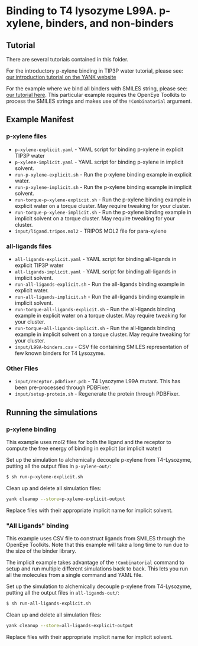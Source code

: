 # Binding to T4 lysozyme L99A. p-xylene, binders, and non-binders

## Tutorial

There are several tutorials contained in this folder.

For the introductory p-xylene binding in TIP3P water tutorial, please see: 
[our introduction tutorial on the YANK website](http://getyank.org/latest/examples/p-xylene-explicit.html)

For the example where we bind all binders with SMILES string, please see:
[our tutorial here](http://getyank.org/latest/examples/all-ligand-explicit.html).
This particular example requires the OpenEye Toolkits 
to process the SMILES strings and makes use of the `!Combinatorial` argument.

## Example Manifest

### p-xylene files 
* `p-xylene-explicit.yaml` - YAML script for binding p-xylene in explicit TIP3P water 
* `p-xylene-implicit.yaml` - YAML script for binding p-xylene in implicit solvent.
* `run-p-xylene-explicit.sh` - Run the p-xylene binding example in explicit water.
* `run-p-xylene-implicit.sh` - Run the p-xylene binding example in implicit solvent.
* `run-torque-p-xylene-explicit.sh` - Run the p-xylene binding example in explicit water on a torque cluster. May require tweaking for your cluster.
* `run-torque-p-xylene-implicit.sh` - Run the p-xylene binding example in implicit solvent on a torque cluster. May require tweaking for your cluster.
* `input/ligand.tripos.mol2` - TRIPOS MOL2 file for para-xylene

### all-ligands files 
* `all-ligands-explicit.yaml` - YAML script for binding all-ligands in explicit TIP3P water 
* `all-ligands-implicit.yaml` - YAML script for binding all-ligands in implicit solvent.
* `run-all-ligands-explicit.sh` - Run the all-ligands binding example in explicit water.
* `run-all-ligands-implicit.sh` - Run the all-ligands binding example in implicit solvent.
* `run-torque-all-ligands-explicit.sh` - Run the all-ligands binding example in explicit water on a torque cluster. May require tweaking for your cluster.
* `run-torque-all-ligands-implicit.sh` - Run the all-ligands binding example in implicit solvent on a torque cluster. May require tweaking for your cluster.
* `input/L99A-binders.csv` - CSV file containing SMILES representation of few known binders for T4 Lysozyme.

### Other Files
* `input/receptor.pdbfixer.pdb` - T4 Lysozyme L99A mutant. This has been pre-processed through PDBFixer. 
* `input/setup-protein.sh` - Regenerate the protein through PDBFixer.


## Running the simulations

### p-xylene binding 

This example uses mol2 files for both the ligand and the receptor to compute the free energy of binding 
in explicit (or implicit water)

Set up the simulation to alchemically decouple p-xylene from T4-Lysozyme, putting all the output files in `p-xylene-out/`:
```bash
$ sh run-p-xylene-explicit.sh
```

Clean up and delete all simulation files:
```bash
yank cleanup --store=p-xylene-explicit-output
```

Replace files with their appropriate implicit name for implicit solvent.

### "All Ligands" binding

This example uses CSV file to construct ligands from SMILES through the 
OpenEye Toolkits. Note that this example will take a long time to run 
due to the size of the binder library.

The implicit example takes advantage of the `!Combinatorial` command to setup and
run multiple different simulations back to back. This lets you run
all the molecules from a single command and YAML file.

Set up the simulation to alchemically decouple p-xylene from T4-Lysozyme, putting all the output files in `all-ligands-out/`:
```bash
$ sh run-all-ligands-explicit.sh
```

Clean up and delete all simulation files:
```bash
yank cleanup --store=all-ligands-explicit-output
```

Replace files with their appropriate implicit name for implicit solvent.